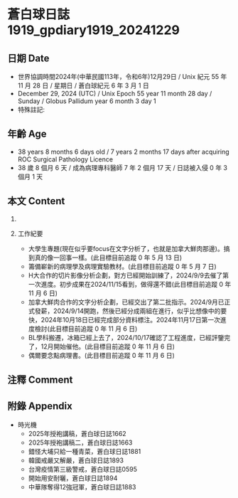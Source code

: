 [_metadata_:encoding]: - "utf-8"
[_metadata_:language]: - "zh-Hant-TW"
[_metadata_:fileformat]: - "markdown"
[_metadata_:MIME_type]: - "text/plain"
[_metadata_:markdown_version]: - "commonmark version 0.30"
[_metadata_:markdown_spec]: - "https://spec.commonmark.org/0.30/"

# 蒼白球日誌1919_gpdiary1919_20241229 #

## 日期 Date ##

* 世界協調時間2024年(中華民國113年，令和6年)12月29日 / Unix 紀元 55 年 11 月 28 日 / 星期日 / 蒼白球紀元 6 年 3 月 1 日
* December 29, 2024 (UTC) / Unix Epoch 55 year 11 month 28 day / Sunday / Globus Pallidum year 6 month 3 day 1
* 特殊註記:

## 年齡 Age ##

* 38 years 8 months 6 days old / 7 years 2 months 17 days after acquiring ROC Surgical Pathology Licence
* 38 歲 8 個月 6 天 / 成為病理專科醫師 7 年 2 個月 17 天 / 日誌被入侵 0 年 3 個月 1 天

## 本文 Content ##

1. 

2. 工作紀要

    - 大學生專題(現在似乎要focus在文字分析了，也就是加拿大鮮肉那邊)。搞到真的像一回事一樣。(此目標目前追蹤 0 年 5 月 13 日)
    - 籌備嶄新的病理學及病理實驗教材。(此目標目前追蹤 0 年 5 月 7 日)
    - H大合作的切片影像分析企劃，對方已經開始訓練了，2024/9/9去催了第一次進度。初步成果在2024/11/15看到，做得還不錯(此目標目前追蹤 0 年 11 月 6 日)
    - 加拿大鮮肉合作的文字分析企劃，已經交出了第二批指示。2024/9月已正式發薪，2024/9/14開跑，然後已經分成兩組在進行，似乎比想像中的要快，2024年10月18日已經完成部分資料標注。2024年11月17日第一次進度檢討(此目標目前追蹤 0 年 11 月 6 日)
    - BL學科搬遷，冰箱已經上去了，2024/10/17確認了工程進度，已經評鑒完了，12月開始催他。(此目標目前追蹤 0 年 11 月 6 日)
    - 偶爾要念點病理書。(此目標目前追蹤 0 年 11 月 6 日)

## 注釋 Comment ##


## 附錄 Appendix ##

* 時光機
    - 2025年授袍講稿，蒼白球日誌1662
    - 2025年授袍講稿二，蒼白球日誌1663
    - 錯怪大埔只給一種青菜，蒼白球日誌1881
    - 韓國戒嚴又解嚴，蒼白球日誌1893
    - 台灣疫情第三級警戒，蒼白球日誌0595
    - 開始用安耐曬，蒼白球日誌1894
    - 中華隊奪得12強冠軍，蒼白球日誌1883

